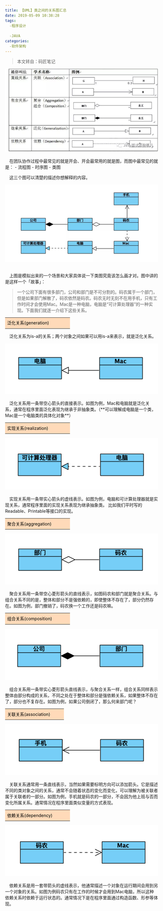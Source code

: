 ```yaml
---
title: 【UML】类之间的关系图汇总
date: 2019-05-09 10:38:28
tags:
  -程序设计

  -JAVA
categories:
  -软件架构
---
```

>本文转自：码匠笔记
<div align=center>
<img src="../images/190509UML/UML1.jpg">
</div>
</br>
&emsp;在团队协作过程中最常见的就是开会、开会最常用的就是图，而图中最常见的就是：
- 流程图
- 时序图
- 类图

&emsp;这三个图可以清楚的描述你想解释的内容。
<div align=center>
<img src="../images/190509UML/UML2.jpg">
</div>
</br>

&emsp;上图是模拟出来的一个场景和大家具体说一下类图究竟该怎么画才对。图中讲的是这样一个「故事」：
> 一个公司下面有很多部门，公司和部门是不可分割的。码农属于一个部门，但是如果部门解散了，码农依然是码农。码农无时无刻不在用手机，只有工作时间才会使用Mac。Mac是一种电脑，电脑是“可计算处理器”的一种实现。下面我们就逐一介绍下这些关系。

<table><tr><td bgcolor=PeachPuff height=30px width=200px>
<font color=black>
泛化关系(generation)
</font>
</td></tr></table>

&emsp;泛化关系为is-a的关系；两个对象之间如果可以用is-a来表示，就是泛化关系。
<div align=center>
<img src="../images/190509UML/UML3.png">
</div>
</br>
&emsp;泛化关系用一条带空心箭头的直接表示。如图为例，Mac和电脑就是泛化关系，通常在程序里面泛化表现为继承于非抽象类。（**可以理解成电脑是一个类，Mac是一个电脑类的具体化对象**）

<table><tr><td bgcolor=PeachPuff height=30px width=200px>
<font color=black>
实现关系(realization)
</font>
</td></tr></table>

<div align=center>
<img src="../images/190509UML/UML4.png">
</div>
</br>
&emsp;实现关系用一条带实心箭头的虚线表示。如图为例，电脑和可计算处理器就是实现关系，通常程序里面的实现关系表现为继承抽象类。
比如我们平时写的Readable、Printable等接口的实现。

<table><tr><td bgcolor=PeachPuff height=30px width=200px>
<font color=black>
聚合关系(aggregation)
</font>
</td></tr></table>

<div align=center>
<img src="../images/190509UML/UML5.png">
</div>
</br>
&emsp;聚合关系用一条带空心菱形箭头的直线表示，如图码农和部门就是聚合关系。与组合关系不同的是，整体和部分不是强依赖的，即使整体不存在了，部分仍然存在。如图为例，部门撤销了，码农换一个工作还是码农嘛。

<table><tr><td bgcolor=PeachPuff height=30px width=200px>
<font color=black>
组合关系(composition)
</font>
</td></tr></table>

<div align=center>
<img src="../images/190509UML/UML6.png">
</div>
</br>
&emsp;组合关系用一条带实心菱形箭头直线表示，与聚合关系一样，组合关系同样表示整体由部分构成的关系，不同之处在于整体和部分是强依赖关系，如果整体不存在了，部分也不复存在。如图为例，如果公司倒闭了，那么何来部门呢？

<table><tr><td bgcolor=PeachPuff height=30px width=180px>
<font color=black>
关联关系(association)
</font>
</td></tr></table>

<div align=center>
<img src="../images/190509UML/UML7.png">
</div>
</br>
&emsp;关联关系通常用一条直线表示，当然如果需要标明方向可以添加箭头。它是描述不同的类对象之间的关系，通常不会随着状态的变化而变化，可以理解为被关联者属于关联者的一部分。如图为例，手机就是码农的一部分，不会因为他上班与否而变化所属关系。通常情况在程序里面类似变量的方式表现。

<table><tr><td bgcolor=PeachPuff height=30px width=200px>
<font color=black>
依赖关系(dependency)
</font>
</td></tr></table>

<div align=center>
<img src="../images/190509UML/UML8.png">
</div>
</br>
&emsp;依赖关系是用一套带箭头的虚线表示，他通常描述一个对象在运行期间会用到另一个对象的关系。如图为例码农只有在工作的时候才会用到Mac电脑，所以这种依赖关系时依赖于运行状态的。通常情况下是在程序里面通过构造函数、形参等体现。
